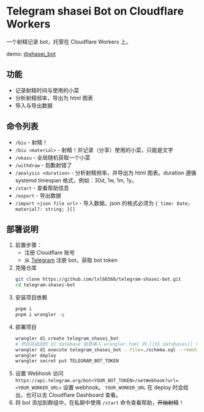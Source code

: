 # Telegram shasei Bot on Cloudflare Workers

一个射精记录 bot，托管在 Cloudflare Workers 上。

demo: [@shasei_bot](https://t.me/shasei_bot)

## 功能

- 记录射精时间与使用的小菜
- 分析射精频率，导出为 html 图表
- 导入与导出数据

## 命令列表

- `/biu` - 射精！
- `/biu <material>` - 射精！并记录（分享）使用的小菜，只能是文字
- `/okazu` - 全局随机获取一个小菜
- `/withdraw` - 抱歉射错了
- `/analysis <duration>` - 分析射精频率，并导出为 html 图表。duration 遵循 systemd timespan 格式，例如：30d, 1w, 1m, 1y。
- `/start` - 查看帮助信息
- `/export` - 导出数据
- `/import <json file url>` - 导入数据。json 的格式必须为 `{ time: Date; material?: string; }[]`

## 部署说明

1. 前置步骤：
   - 注册 Cloudflare 账号
   - 从 [Telegram](https://t.me/botfather) 注册 bot，获取 bot token
2. 克隆仓库
   ```sh
   git clone https://github.com/lxl66566/telegram-shasei-bot.git
   cd telegram-shasei-bot
   ```
3. 安装项目依赖
   ```sh
   pnpm i
   pnpm i wrangler -g
   ```
4. 部署项目
   ```sh
   wrangler d1 create telegram_shasei_bot                                  # 创建 d1 数据库
   # 然后将返回的 d1 database 信息填入 wrangler.toml 的 [[d1_databases]] 中
   wrangler d1 execute telegram_shasei_bot --file=./schema.sql --remote    # 创建数据表
   wrangler deploy                                                         # 部署项目
   wrangler secret put TELEGRAM_BOT_TOKEN                                  # 设置 bot token
   ```
5. 设置 Webhook
   访问 `https://api.telegram.org/bot<YOUR_BOT_TOKEN>/setWebhook?url=<YOUR_WORKER_URL>` 设置 webhook。
   `YOUR_WORKER_URL` 在 deploy 时会给出，也可以去 Cloudflare Dashboard 查看。
6. 将 bot 添加到群组中，在私聊中使用 `/start` 命令查看帮助，~~开始射精~~！
